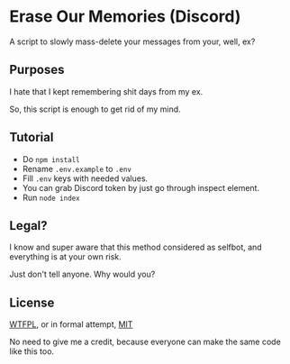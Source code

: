 # Erase Our Memories (Discord)
A script to slowly mass-delete your messages from your, well, ex?

## Purposes
I hate that I kept remembering shit days from my ex.

So, this script is enough to get rid of my mind.

## Tutorial
- Do `npm install`
- Rename `.env.example` to `.env`
- Fill `.env` keys with needed values.
- You can grab Discord token by just go through inspect element.
- Run `node index`

## Legal?
I know and super aware that this method considered as selfbot, and everything is at your own risk.

Just don't tell anyone. Why would you?

## License
[WTFPL](http://www.wtfpl.net/), or in formal attempt, [MIT](https://opensource.org/license/mit/)

No need to give me a credit, because everyone can make the same code like this too.
